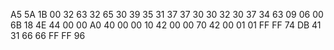 A5 5A 1B 00 32 63 32 65 30 39 35 31 37 37 30 30 32 30 37 34 63 09 06 00
6B 18 4E 44 00 00 A0 40 00 00 10 42 00 00 70 42 00 01 01 FF FF 74 DB 41 31 66 66 FF FF 96